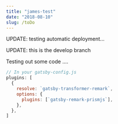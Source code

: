 ```yaml
---
title: "james-test"
date: "2018-08-10"
slug: /toDo
---
```


UPDATE: testing automatic deployment...

UPDATE: this is the develop branch

Testing out some code ....

```javascript
// In your gatsby-config.js
plugins: [
  {
    resolve: `gatsby-transformer-remark`,
    options: {
      plugins: [`gatsby-remark-prismjs`],
    },
  },
]
```

